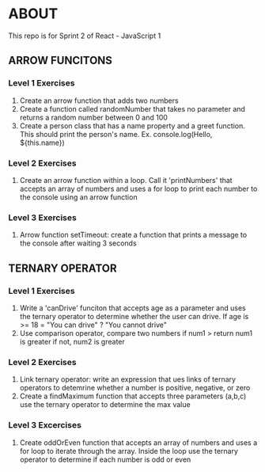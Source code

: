# ABOUT

This repo is for Sprint 2 of React - JavaScript 1

## ARROW FUNCITONS

### Level 1 Exercises

1. Create an arrow function that adds two numbers
2. Create a function called randomNumber that takes no parameter and returns a random number between 0 and 100
3. Create a person class that has a name property and a greet function. This should print the person's name. Ex. console.log(Hello, ${this.name})

### Level 2 Exercises

1. Create an arrow function within a loop. Call it 'printNumbers' that accepts an array of numbers and uses a for loop to print each number to the console using an arrow function

### Level 3 Exercises

1. Arrow function setTimeout: create a function that prints a message to the console after waiting 3 seconds

## TERNARY OPERATOR

### Level 1 Exercises

1. Write a 'canDrive' funciton that accepts age as a parameter and uses the ternary operator to determine whether the user can drive. If age is >= 18 = "You can drive" ? "You cannot drive"
2. Use comparison operator, compare two numbers if num1 > return num1 is greater if not, num2 is greater

### Level 2 Exercises

1. Link ternary operator: write an expression that ues links of ternary operators to detemrine whether a number is positive, negative, or zero
2. Create a findMaximum function that accepts three parameters (a,b,c) use the ternary operator to determine the max value

### Level 3 Excercises

1. Create oddOrEven function that accepts an array of numbers and uses a for loop to iterate through the array. Inside the loop use the ternary operator to determine if each number is odd or even
